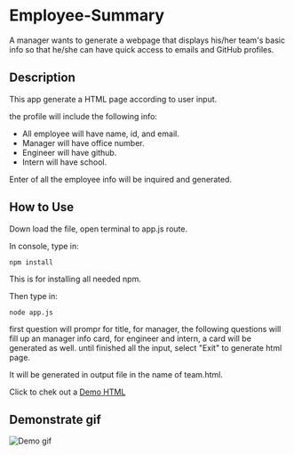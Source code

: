 # Employee-Summary

A manager wants to generate a webpage that displays his/her team's basic info
so that he/she can have quick access to emails and GitHub profiles.

## Description

This app generate a HTML page according to user input.

the profile will include the following info:
* All employee will have name, id, and email.
* Manager will have office number.
* Engineer will have github.
* Intern will have school.

Enter of all the employee info will be inquired and generated.



## How to Use

Down load the file, open terminal to app.js route.

In console, type in:
```
npm install
```
This is for installing all needed npm. 

Then type in:

```
node app.js
```
first question will prompr for title, for manager, the following questions will fill up an manager info card, for engineer and intern, a card will be generated as well. until finished all the input, select "Exit" to generate html page. 

It will be generated in output file in the name of team.html.

Click to chek out a [Demo HTML](https://andyyuan-oni/Employee-Summary/assets/teamDemo.html)

## Demonstrate gif
![Demo gif](assets/demo.gif)



